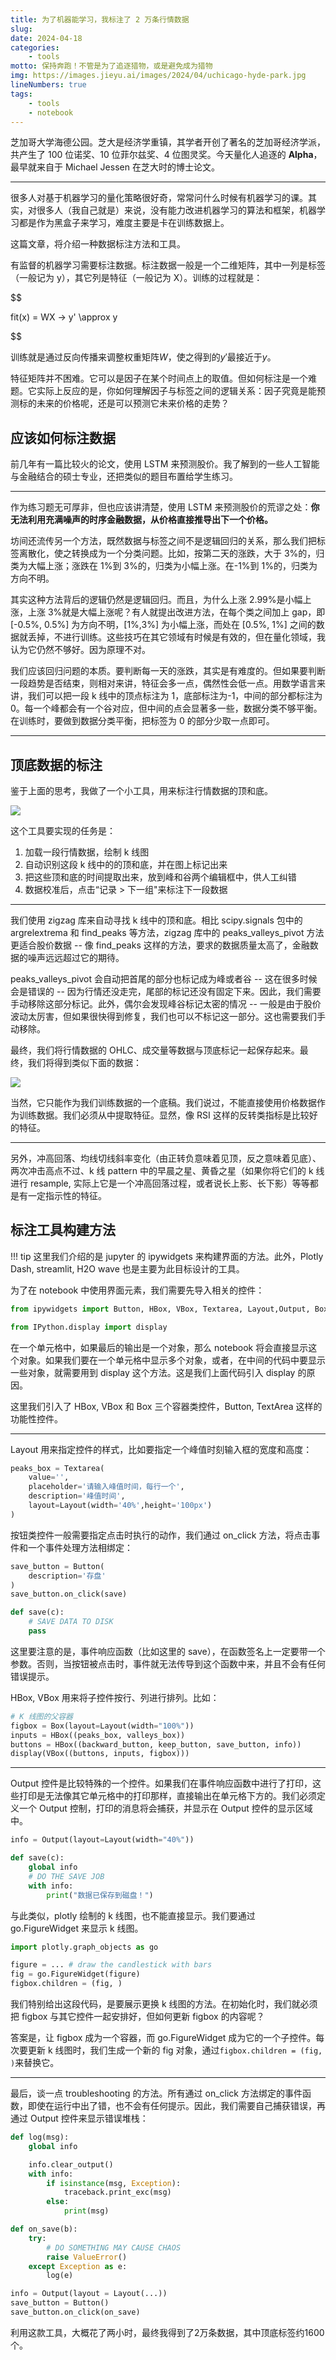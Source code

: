 ```yaml
---
title: 为了机器能学习，我标注了 2 万条行情数据
slug: 
date: 2024-04-18
categories:
    - tools
motto: 保持奔跑！不管是为了追逐猎物，或是避免成为猎物
img: https://images.jieyu.ai/images/2024/04/uchicago-hyde-park.jpg
lineNumbers: true
tags: 
    - tools
    - notebook
---
```


芝加哥大学海德公园。芝大是经济学重镇，其学者开创了著名的芝加哥经济学派，共产生了 100 位诺奖、10 位菲尔兹奖、4 位图灵奖。今天量化人追逐的 **Alpha**， 最早就来自于 Michael Jessen 在芝大时的博士论文。

---

很多人对基于机器学习的量化策略很好奇，常常问什么时候有机器学习的课。其实，对很多人（我自己就是）来说，没有能力改进机器学习的算法和框架，机器学习都是作为黑盒子来学习，难度主要是卡在训练数据上。

这篇文章，将介绍一种数据标注方法和工具。

有监督的机器学习需要标注数据。标注数据一般是一个二维矩阵，其中一列是标签（一般记为 y），其它列是特征（一般记为 X）。训练的过程就是：

$$

fit(x) = WX -> y' \approx y

$$

训练就是通过反向传播来调整权重矩阵$W$，使之得到的$y'$最接近于$y$。

特征矩阵并不困难。它可以是因子在某个时间点上的取值。但如何标注是一个难题。它实际上反应的是，你如何理解因子与标签之间的逻辑关系：因子究竟是能预测标的未来的价格呢，还是可以预测它未来价格的走势？

## 应该如何标注数据

前几年有一篇比较火的论文，使用 LSTM 来预测股价。我了解到的一些人工智能与金融结合的硕士专业，还把类似的题目布置给学生练习。

---

作为练习题无可厚非，但也应该讲清楚，使用 LSTM 来预测股价的荒谬之处：**你无法利用充满噪声的时序金融数据，从价格直接推导出下一个价格。**

坊间还流传另一个方法，既然数据与标签之间不是逻辑回归的关系，那么我们把标签离散化，使之转换成为一个分类问题。比如，按第二天的涨跌，大于 3%的，归类为大幅上涨；涨跌在 1%到 3%的，归类为小幅上涨。在-1%到 1%的，归类为方向不明。

其实这种方法背后的逻辑仍然是逻辑回归。而且，为什么上涨 2.99%是小幅上涨，上涨 3%就是大幅上涨呢？有人就提出改进方法，在每个类之间加上 gap，即 [-0.5%, 0.5%] 为方向不明，[1%,3%] 为小幅上涨，而处在 [0.5%, 1%] 之间的数据就丢掉，不进行训练。这些技巧在其它领域有时候是有效的，但在量化领域，我认为它仍然不够好。因为原理不对。

我们应该回归问题的本质。要判断每一天的涨跌，其实是有难度的。但如果要判断一段趋势是否结束，则相对来讲，特征会多一点，偶然性会低一点。用数学语言来讲，我们可以把一段 k 线中的顶点标注为 1，底部标注为-1，中间的部分都标注为 0。每一个峰都会有一个谷对应，但中间的点会显著多一些，数据分类不够平衡。在训练时，要做到数据分类平衡，把标签为 0 的部分少取一点即可。

---

## 顶底数据的标注

鉴于上面的思考，我做了一个小工具，用来标注行情数据的顶和底。

![](https://images.jieyu.ai/images/2024/04/标注工具.jpg)

这个工具要实现的任务是：

1. 加载一段行情数据，绘制 k 线图
2. 自动识别这段 k 线中的的顶和底，并在图上标记出来
3. 把这些顶和底的时间提取出来，放到峰和谷两个编辑框中，供人工纠错
4. 数据校准后，点击“记录 > 下一组"来标注下一段数据

---

我们使用 zigzag 库来自动寻找 k 线中的顶和底。相比 scipy.signals 包中的 argrelextrema 和 find_peaks 等方法，zigzag 库中的 peaks_valleys_pivot 方法更适合股价数据 -- 像 find_peaks 这样的方法，要求的数据质量太高了，金融数据的噪声远远超过它的期待。

peaks_valleys_pivot 会自动把首尾的部分也标记成为峰或者谷 -- 这在很多时候会是错误的 -- 因为行情还没走完，尾部的标记还没有固定下来。因此，我们需要手动移除这部分标记。此外，偶尔会发现峰谷标记太密的情况 -- 一般是由于股价波动太厉害，但如果很快得到修复，我们也可以不标记这一部分。这也需要我们手动移除。

最终，我们将行情数据的 OHLC、成交量等数据与顶底标记一起保存起来。最终，我们将得到类似下面的数据：

![](https://images.jieyu.ai/images/2024/04/label-data-example.jpg)

当然，它只能作为我们训练数据的一个底稿。我们说过，不能直接使用价格数据作为训练数据。我们必须从中提取特征。显然，像 RSI 这样的反转类指标是比较好的特征。

---

另外，冲高回落、均线切线斜率变化（由正转负意味着见顶，反之意味着见底）、两次冲击高点不过、k 线 pattern 中的早晨之星、黄昏之星（如果你将它们的 k 线进行 resample, 实际上它是一个冲高回落过程，或者说长上影、长下影）等等都是有一定指示性的特征。

## 标注工具构建方法

!!! tip
    这里我们介绍的是 jupyter 的 ipywidgets 来构建界面的方法。此外，Plotly Dash, streamlit, H2O wave 也是主要为此目标设计的工具。

为了在 notebook 中使用界面元素，我们需要先导入相关的控件：

```python
from ipywidgets import Button, HBox, VBox, Textarea, Layout,Output, Box

from IPython.display import display
```

在一个单元格中，如果最后的输出是一个对象，那么 notebook 将会直接显示这个对象。如果我们要在一个单元格中显示多个对象，或者，在中间的代码中要显示一些对象，就需要用到 display 这个方法。这是我们上面代码引入 display 的原因。

这里我们引入了 HBox, VBox 和 Box 三个容器类控件，Button, TextArea 这样的功能性控件。

---

Layout 用来指定控件的样式，比如要指定一个峰值时刻输入框的宽度和高度：

```python
peaks_box = Textarea(
    value='',
    placeholder='请输入峰值时间，每行一个',
    description='峰值时间',
    layout=Layout(width='40%',height='100px')
)
```

按钮类控件一般需要指定点击时执行的动作，我们通过 on_click 方法，将点击事件和一个事件处理方法相绑定：

```python
save_button = Button(
    description='存盘'
)
save_button.on_click(save)

def save(c):
    # SAVE DATA TO DISK
    pass
```
这里要注意的是，事件响应函数（比如这里的 save），在函数签名上一定要带一个参数。否则，当按钮被点击时，事件就无法传导到这个函数中来，并且不会有任何错误提示。

HBox, VBox 用来将子控件按行、列进行排列。比如：

```python
# K 线图的父容器
figbox = Box(layout=Layout(width="100%"))
inputs = HBox((peaks_box, valleys_box))
buttons = HBox((backward_button, keep_button, save_button, info))
display(VBox((buttons, inputs, figbox)))
```

---

Output 控件是比较特殊的一个控件。如果我们在事件响应函数中进行了打印，这些打印是无法像其它单元格中的打印那样，直接输出在单元格下方的。我们必须定义一个 Output 控制，打印的消息将会捕获，并显示在 Output 控件的显示区域中。


```python
info = Output(layout=Layout(width="40%"))

def save(c):
    global info
    # DO THE SAVE JOB
    with info:
        print("数据已保存到磁盘！")
```

与此类似，plotly 绘制的 k 线图，也不能直接显示。我们要通过 go.FigureWidget 来显示 k 线图。

```python
import plotly.graph_objects as go

figure = ... # draw the candlestick with bars
fig = go.FigureWidget(figure)
figbox.children = (fig, )
```

我们特别给出这段代码，是要展示更换 k 线图的方法。在初始化时，我们就必须把 figbox 与其它控件一起安排好，但如何更新 figbox 的内容呢？

答案是，让 figbox 成为一个容器，而 go.FigureWidget 成为它的一个子控件。每次要更新 k 线图时，我们生成一个新的 fig 对象，通过`figbox.children = (fig, )`来替换它。

---
最后，谈一点 troubleshooting 的方法。所有通过 on_click 方法绑定的事件函数，即使在运行中出了错，也不会有任何提示。因此，我们需要自己捕获错误，再通过 Output 控件来显示错误堆栈：

```python
def log(msg):
    global info

    info.clear_output()
    with info:
        if isinstance(msg, Exception):
            traceback.print_exc(msg)
        else:
            print(msg)

def on_save(b):
    try:
        # DO SOMETHING MAY CAUSE CHAOS
        raise ValueError()
    except Exception as e:
        log(e)

info = Output(layout = Layout(...))
save_button = Button()
save_button.on_click(on_save)
```

利用这款工具，大概花了两小时，最终我得到了2万条数据，其中顶底标签约1600个。
